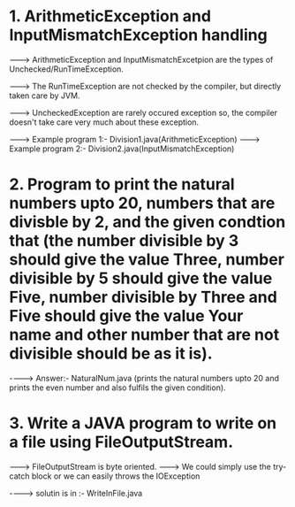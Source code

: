 # 1. ArithmeticException and InputMismatchException handling

---> ArithmeticException and InputMismatchExcetpion are the types of Unchecked/RunTimeException.

---> The RunTimeException are not checked by the compiler, but directly taken care by JVM.

---> UncheckedException are rarely occured exception so, the compiler doesn't take care very much about these exception.

---> Example program 1:- Division1.java(ArithmeticException)
---> Example program 2:- Division2.java(InputMismatchException)

# 2. Program to print the natural numbers upto 20, numbers that are divisble by 2, and the given condtion that (the number divisible by 3 should give the value Three, number divisible by 5 should give the value Five, number divisible by Three and Five should give the value Your name and other number that are not divisible should be as it is).

----> Answer:- NaturalNum.java (prints the natural numbers upto 20 and prints the even number and also fulfils the given condition).

# 3. Write a JAVA program to write on a file using FileOutputStream.

---> FileOutputStream is byte oriented.
---> We could simply use the try-catch block or we can easily throws the IOException

----> solutin is in :- WriteInFile.java
